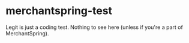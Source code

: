 # merchantspring-test
Legit is just a coding test. Nothing to see here (unless if you're a part of MerchantSpring).
